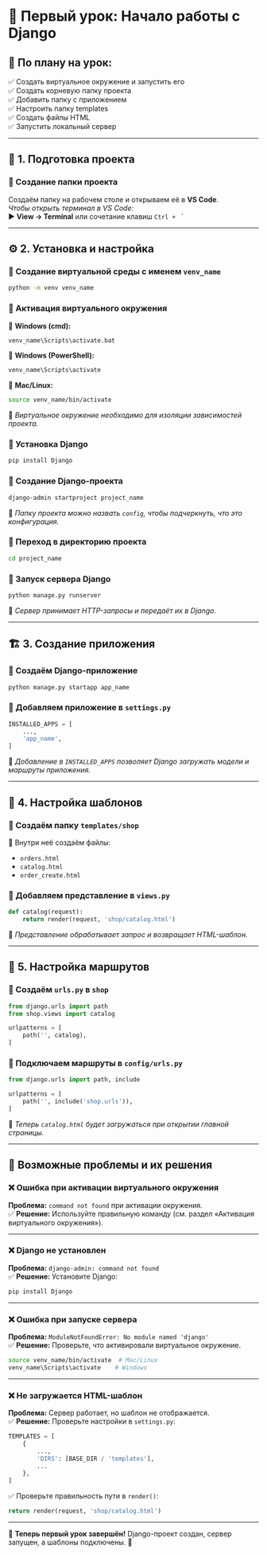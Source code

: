 # 🏁 Первый урок: Начало работы с Django

## 📌 По плану на урок:
✅ Создать виртуальное окружение и запустить его  
✅ Создать корневую папку проекта  
✅ Добавить папку с приложением  
✅ Настроить папку templates  
✅ Создать файлы HTML  
✅ Запустить локальный сервер  

---

## 📂 1. Подготовка проекта

### 📌 Создание папки проекта
Создаём папку на рабочем столе и открываем её в **VS Code**.  
*Чтобы открыть терминал в VS Code:*  
▶ **View → Terminal** или сочетание клавиш `Ctrl + ` `

---

## ⚙️ 2. Установка и настройка

### 🔹 Создание виртуальной среды с именем `venv_name`
```sh
python -m venv venv_name
```

### 🔹 Активация виртуального окружения
🔹 **Windows (cmd):**
```sh
venv_name\Scripts\activate.bat
```
🔹 **Windows (PowerShell):**
```sh
venv_name\Scripts\activate
```
🔹 **Mac/Linux:**
```sh
source venv_name/bin/activate
```

📌 *Виртуальное окружение необходимо для изоляции зависимостей проекта.*

### 🔹 Установка Django
```sh
pip install Django
```

### 🔹 Создание Django-проекта
```sh
django-admin startproject project_name
```
📌 *Папку проекта можно назвать `config`, чтобы подчеркнуть, что это конфигурация.*

### 🔹 Переход в директорию проекта
```sh
cd project_name
```

### 🔹 Запуск сервера Django
```sh
python manage.py runserver
```
📌 *Сервер принимает HTTP-запросы и передаёт их в Django.*

---

## 🏗 3. Создание приложения

### 🔹 Создаём Django-приложение
```sh
python manage.py startapp app_name
```

### 🔹 Добавляем приложение в `settings.py`
```python
INSTALLED_APPS = [
    ..., 
    'app_name',
]
```

📌 *Добавление в `INSTALLED_APPS` позволяет Django загружать модели и маршруты приложения.*

---

## 📂 4. Настройка шаблонов

### 🔹 Создаём папку `templates/shop`
📌 Внутри неё создаём файлы:
- `orders.html`
- `catalog.html`
- `order_create.html`

### 🔹 Добавляем представление в `views.py`
```python
def catalog(request):
    return render(request, 'shop/catalog.html')
```
📌 *Представление обрабатывает запрос и возвращает HTML-шаблон.*

---

## 🔗 5. Настройка маршрутов

### 🔹 Создаём `urls.py` в `shop`
```python
from django.urls import path
from shop.views import catalog

urlpatterns = [
    path('', catalog),
]
```

### 🔹 Подключаем маршруты в `config/urls.py`
```python
from django.urls import path, include

urlpatterns = [
    path('', include('shop.urls')),
]
```

📌 *Теперь `catalog.html` будет загружаться при открытии главной страницы.*

---

## 🚨 Возможные проблемы и их решения

### ❌ Ошибка при активации виртуального окружения
**Проблема:** `command not found` при активации окружения.  
✅ **Решение:** Используйте правильную команду (см. раздел «Активация виртуального окружения»).  

---

### ❌ Django не установлен
**Проблема:** `django-admin: command not found`  
✅ **Решение:** Установите Django:  
```sh
pip install Django
```

---

### ❌ Ошибка при запуске сервера
**Проблема:** `ModuleNotFoundError: No module named 'django'`  
✅ **Решение:** Проверьте, что активировали виртуальное окружение.  
```sh
source venv_name/bin/activate  # Mac/Linux
venv_name\Scripts\activate    # Windows
```

---

### ❌ Не загружается HTML-шаблон
**Проблема:** Сервер работает, но шаблон не отображается.  
✅ **Решение:** Проверьте настройки в `settings.py`:
```python
TEMPLATES = [
    {
        ..., 
        'DIRS': [BASE_DIR / 'templates'],
        ...
    },
]
```
✅ Проверьте правильность пути в `render()`:
```python
return render(request, 'shop/catalog.html')
```

---

🎉 **Теперь первый урок завершён!** Django-проект создан, сервер запущен, а шаблоны подключены. 🚀
